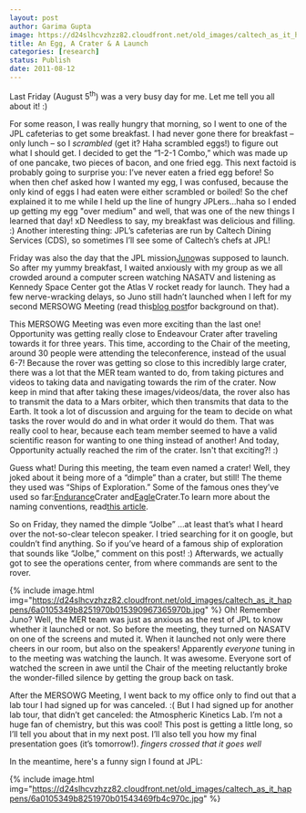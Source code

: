 ```yaml
---
layout: post
author: Garima Gupta
image: https://d24slhcvzhzz82.cloudfront.net/old_images/caltech_as_it_happens/6a0105349b8251970b014e8a89a10c970d.jpg
title: An Egg, A Crater & A Launch
categories: [research]
status: Publish
date: 2011-08-12
---
```



Last Friday (August 5<sup>th</sup>) was a very busy day for me. Let me tell you all about it! :)

For some reason, I was really hungry that morning, so I went to one of the JPL cafeterias to get some breakfast. I had never gone there for breakfast – only lunch – so I *scrambled* (get it? Haha scrambled eggs!) to figure out what I should get. I decided to get the “1-2-1 Combo,” which was made up of one pancake, two pieces of bacon, and one fried egg. This next factoid is probably going to surprise you: I’ve never eaten a fried egg before! So when then chef asked how I wanted my egg, I was confused, because the only kind of eggs I had eaten were either scrambled or boiled! So the chef explained it to me while I held up the line of hungry JPLers…haha so I ended up getting my egg "over medium" and well, that was one of the new things I learned that day! xD Needless to say, my breakfast was delicious and filling. :) Another interesting thing: JPL’s cafeterias are run by Caltech Dining Services (CDS), so sometimes I’ll see some of Caltech’s chefs at JPL!

Friday was also the day that the JPL mission<a href="https://www.jpl.nasa.gov/news/fact_sheets/JUNOFactSheet2009_sm.pdf" target="_blank">Juno</a>was supposed to launch. So after my yummy breakfast, I waited anxiously with my group as we all crowded around a computer screen watching NASATV and listening as Kennedy Space Center got the Atlas V rocket ready for launch. They had a few nerve-wracking delays, so Juno still hadn’t launched when I left for my second MERSOWG Meeting (read this<a href="https://caltech.typepad.com/caltech_as_it_happens/2011/08/acronyms-galore-a-little-bit-of-opportunity.html" target="_blank">blog post</a>for background on that).

This MERSOWG Meeting was even more exciting than the last one! Opportunity was getting really close to Endeavour Crater after traveling towards it for three years. This time, according to the Chair of the meeting, around 30 people were attending the teleconference, instead of the usual 6-7! Because the rover was getting so close to this incredibly large crater, there was a lot that the MER team wanted to do, from taking pictures and videos to taking data and navigating towards the rim of the crater. Now keep in mind that after taking these images/videos/data, the rover also has to transmit the data to a Mars orbiter, which then transmits that data to the Earth. It took a lot of discussion and arguing for the team to decide on what tasks the rover would do and in what order it would do them. That was really cool to hear, because each team member seemed to have a valid scientific reason for wanting to one thing instead of another! And today, Opportunity actually reached the rim of the crater. Isn't that exciting?! :)

Guess what! During this meeting, the team even named a crater! Well, they joked about it being more of a “dimple” than a crater, but still! The theme they used was “Ships of Exploration.” Some of the famous ones they’ve used so far:<a href="https://en.wikipedia.org/wiki/Endurance_(1912_ship)" target="_blank">Endurance</a>Crater and<a href="https://en.wikipedia.org/wiki/Apollo_Lunar_Module" target="_blank">Eagle</a>Crater.To learn more about the naming conventions, read<a href="https://www.astrobio.net/pressrelease/1028/naming-mars-youre-in-charge" target="_blank">this article</a>.

So on Friday, they named the dimple “Jolbe” …at least that’s what I heard over the not-so-clear telecon speaker. I tried searching for it on google, but couldn’t find anything. So if you’ve heard of a famous ship of exploration that sounds like “Jolbe,” comment on this post! :) Afterwards, we actually got to see the operations center, from where commands are sent to the rover.


{% include image.html img="https://d24slhcvzhzz82.cloudfront.net/old_images/caltech_as_it_happens/6a0105349b8251970b015390967365970b.jpg" %}
Oh! Remember Juno? Well, the MER team was just as anxious as the rest of JPL to know whether it launched or not. So before the meeting, they turned on NASATV on one of the screens and muted it. When it launched not only were there cheers in our room, but also on the speakers! Apparently *everyone* tuning in to the meeting was watching the launch. It was awesome. Everyone sort of watched the screen in awe until the Chair of the meeting reluctantly broke the wonder-filled silence by getting the group back on task.

After the MERSOWG Meeting, I went back to my office only to find out that a lab tour I had signed up for was canceled. :( But I had signed up for another lab tour, that didn’t get canceled: the Atmospheric Kinetics Lab. I’m not a huge fan of chemistry, but this was cool! This post is getting a little long, so I’ll tell you about that in my next post. I’ll also tell you how my final presentation goes (it’s tomorrow!). *fingers crossed that it goes well*

In the meantime, here's a funny sign I found at JPL:

{% include image.html img="https://d24slhcvzhzz82.cloudfront.net/old_images/caltech_as_it_happens/6a0105349b8251970b01543469fb4c970c.jpg" %}
